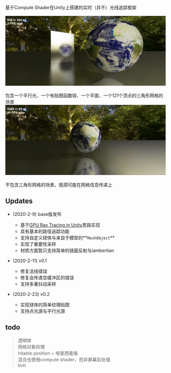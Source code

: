 基于Compute Shader在Unity上搭建的实时（并不）光线追踪框架 <br><br>
![](/Img/messEarth.png)<br><br>包含一个平行光、一个有贴图函数球、一个平面、一个121个顶点的三角形网格的场景
![](/Img/Earth.png)<br><br>不包含三角形网格的场景，瓶颈可能在网格信息传递上


## Updates
- (2020-2-9) base版发布
    - 基于[GPU Ray Tracing in Unity](http://three-eyed-games.com/blog/)思路实现
    - 具有基本的路径追踪功能
    - 支持自定义球体与来自于模型的**`MeshObject`**
    - 实现了重要性采样
    - 材质方面暂只支持简单的镜面反射与lambertian

- (2020-2-11) v0.1
    - 修复法线错误
    - 修复会传递空缓冲区的错误
    - 支持多重抖动采样

- (2020-2-23) v0.2
    - 实现球体的简单纹理贴图
    - 支持点光源与平行光源
    
## todo
> 透明体<br>
> 网格对象纹理<br>
> hitable position + 埃普西隆值<br>
> 混合也使用compute shader，而非屏幕后处理<br>
> bvh<br>
